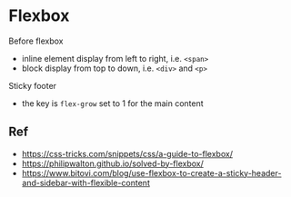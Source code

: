 # Flexbox

Before flexbox

- inline element display from left to right, i.e. `<span>`
- block display from top to down, i.e. `<div>` and `<p>`

Sticky footer

- the key is `flex-grow` set to 1 for the main content

## Ref

- https://css-tricks.com/snippets/css/a-guide-to-flexbox/
- https://philipwalton.github.io/solved-by-flexbox/
- https://www.bitovi.com/blog/use-flexbox-to-create-a-sticky-header-and-sidebar-with-flexible-content